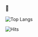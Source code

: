 ### 👋

![Top Langs](https://github-readme-stats.vercel.app/api/top-langs/?username=Olkanaut&langs_count=6&layout=compact&theme=tokyonight&hide=shell,Makefile,roff,php,HTML,CSS,Dockerfile&count_private=true&include_all_commits=true&count_forked=true&hide_border=true&exclude_repo=minilibx-linux,21_ft_printf,gnl,minishell)

![Hits](https://hitcounter.pythonanywhere.com/count/tag.svg?url=https://github.com/Olkanaut)
